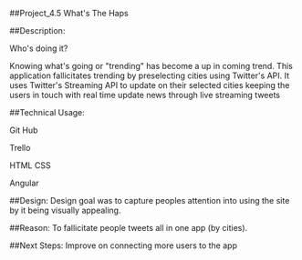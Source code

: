 ##Project_4.5  What's The Haps


##Description:

Who's doing it?

Knowing what's going or "trending" has become a up in coming trend. This application fallicitates trending by preselecting cities using Twitter's API. It uses Twitter's Streaming API to update on their selected cities keeping the users in touch with real time update news through live streaming tweets

##Technical Usage:

Git Hub

Trello

HTML CSS

Angular



##Design:
Design goal was to capture peoples attention into using the site by it being visually appealing.

##Reason:
To fallicitate people tweets all in one app (by cities).


##Next Steps:
Improve on connecting more users to the app
